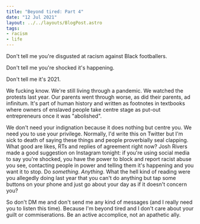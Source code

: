 ```yaml
---
title: "Beyond tired: Part 4"
date: "12 Jul 2021"
layout: ../../layouts/BlogPost.astro
tags:
- racism
- life
---
```


Don't tell me you're disgusted at racism against Black footballers.  

Don't tell me you're shocked it's happening.  

Don't tell me it's 2021.  

We fucking know. We're still living through a pandemic. We watched the protests last year. Our parents went through worse, as did their parents, ad infinitum. It's part of human history and written as footnotes in textbooks where owners of enslaved people take centre stage as put-out entrepreneurs once it was "abolished".

We don't need your indignation because it does nothing but centre you. We need you to use your privilege. Normally, I'd write this on Twitter but I'm sick to death of saying these things and people proverbially seal clapping. What good are likes, RTs and replies of agreement right now? Josh Rivers made a good suggestion on Instagram tonight: if you're using social media to say you're shocked, you have the power to block and report racist abuse you see, contacting people in power and telling them it's happening and you want it to stop. Do _something_. _Anything_. What the hell kind of reading were you allegedly doing last year that you can't do anything but tap some buttons on your phone and just go about your day as if it doesn't concern you?   

So don't DM me and don't send me any kind of messages (and I really need you to listen this time). Because I'm beyond tired and I don't care about your guilt or commiserations. Be an active accomplice, not an apathetic ally.
